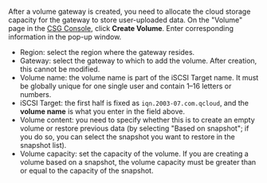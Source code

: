 After a volume gateway is created, you need to allocate the cloud storage capacity for the gateway to store user-uploaded data.
On the "Volume" page in the [CSG Console](https://console.cloud.tencent.com/csg/volume), click **Create Volume**. Enter corresponding information in the pop-up window.

* Region: select the region where the gateway resides.
* Gateway: select the gateway to which to add the volume. After creation, this cannot be modified.
* Volume name: the volume name is part of the iSCSI Target name. It must be globally unique for one single user and contain 1–16 letters or numbers.
* iSCSI Target: the first half is fixed as `iqn.2003-07.com.qcloud`, and the **volume name** is what you enter in the field above.
* Volume content: you need to specify whether this is to create an empty volume or restore previous data (by selecting "Based on snapshot"; if you do so, you can select the snapshot you want to restore in the snapshot list).
* Volume capacity: set the capacity of the volume. If you are creating a volume based on a snapshot, the volume capacity must be greater than or equal to the capacity of the snapshot.   

